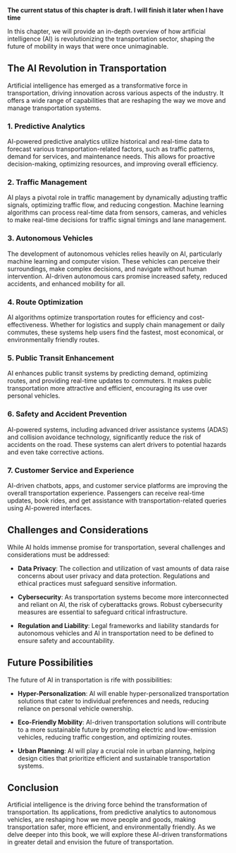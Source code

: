 **The current status of this chapter is draft. I will finish it later when I have time**

In this chapter, we will provide an in-depth overview of how artificial intelligence (AI) is revolutionizing the transportation sector, shaping the future of mobility in ways that were once unimaginable.

The AI Revolution in Transportation
-----------------------------------

Artificial intelligence has emerged as a transformative force in transportation, driving innovation across various aspects of the industry. It offers a wide range of capabilities that are reshaping the way we move and manage transportation systems.

### 1. **Predictive Analytics**

AI-powered predictive analytics utilize historical and real-time data to forecast various transportation-related factors, such as traffic patterns, demand for services, and maintenance needs. This allows for proactive decision-making, optimizing resources, and improving overall efficiency.

### 2. **Traffic Management**

AI plays a pivotal role in traffic management by dynamically adjusting traffic signals, optimizing traffic flow, and reducing congestion. Machine learning algorithms can process real-time data from sensors, cameras, and vehicles to make real-time decisions for traffic signal timings and lane management.

### 3. **Autonomous Vehicles**

The development of autonomous vehicles relies heavily on AI, particularly machine learning and computer vision. These vehicles can perceive their surroundings, make complex decisions, and navigate without human intervention. AI-driven autonomous cars promise increased safety, reduced accidents, and enhanced mobility for all.

### 4. **Route Optimization**

AI algorithms optimize transportation routes for efficiency and cost-effectiveness. Whether for logistics and supply chain management or daily commutes, these systems help users find the fastest, most economical, or environmentally friendly routes.

### 5. **Public Transit Enhancement**

AI enhances public transit systems by predicting demand, optimizing routes, and providing real-time updates to commuters. It makes public transportation more attractive and efficient, encouraging its use over personal vehicles.

### 6. **Safety and Accident Prevention**

AI-powered systems, including advanced driver assistance systems (ADAS) and collision avoidance technology, significantly reduce the risk of accidents on the road. These systems can alert drivers to potential hazards and even take corrective actions.

### 7. **Customer Service and Experience**

AI-driven chatbots, apps, and customer service platforms are improving the overall transportation experience. Passengers can receive real-time updates, book rides, and get assistance with transportation-related queries using AI-powered interfaces.

Challenges and Considerations
-----------------------------

While AI holds immense promise for transportation, several challenges and considerations must be addressed:

* **Data Privacy**: The collection and utilization of vast amounts of data raise concerns about user privacy and data protection. Regulations and ethical practices must safeguard sensitive information.

* **Cybersecurity**: As transportation systems become more interconnected and reliant on AI, the risk of cyberattacks grows. Robust cybersecurity measures are essential to safeguard critical infrastructure.

* **Regulation and Liability**: Legal frameworks and liability standards for autonomous vehicles and AI in transportation need to be defined to ensure safety and accountability.

Future Possibilities
--------------------

The future of AI in transportation is rife with possibilities:

* **Hyper-Personalization**: AI will enable hyper-personalized transportation solutions that cater to individual preferences and needs, reducing reliance on personal vehicle ownership.

* **Eco-Friendly Mobility**: AI-driven transportation solutions will contribute to a more sustainable future by promoting electric and low-emission vehicles, reducing traffic congestion, and optimizing routes.

* **Urban Planning**: AI will play a crucial role in urban planning, helping design cities that prioritize efficient and sustainable transportation systems.

Conclusion
----------

Artificial intelligence is the driving force behind the transformation of transportation. Its applications, from predictive analytics to autonomous vehicles, are reshaping how we move people and goods, making transportation safer, more efficient, and environmentally friendly. As we delve deeper into this book, we will explore these AI-driven transformations in greater detail and envision the future of transportation.
